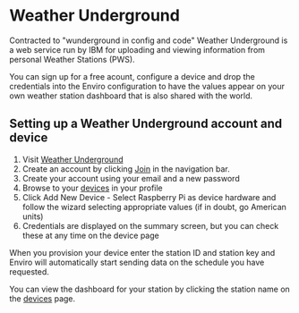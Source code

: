 # Weather Underground

Contracted to "wunderground in config and code" Weather Underground is a web service run by IBM for uploading and viewing information from personal Weather Stations (PWS).

You can sign up for a free acount, configure a device and drop the credentials into the Enviro configuration to have the values appear on your own weather station dashboard that is also shared with the world.

## Setting up a Weather Underground account and device

1. Visit [Weather Underground](https://www.wunderground.com/)
2. Create an account by clicking [Join](https://www.wunderground.com/signup) in the navigation bar.
3. Create your account using your email and a new password
4. Browse to your [devices](https://www.wunderground.com/member/devices) in your profile
5. Click Add New Device - Select Raspberry Pi as device hardware and follow the wizard selecting appropriate values (if in doubt, go American units)
6. Credentials are displayed on the summary screen, but you can check these at any time on the device page

When you provision your device enter the station ID and station key and Enviro will automatically start sending data on the schedule you have requested.

You can view the dashboard for your station by clicking the station name on the [devices](https://www.wunderground.com/member/devices) page.